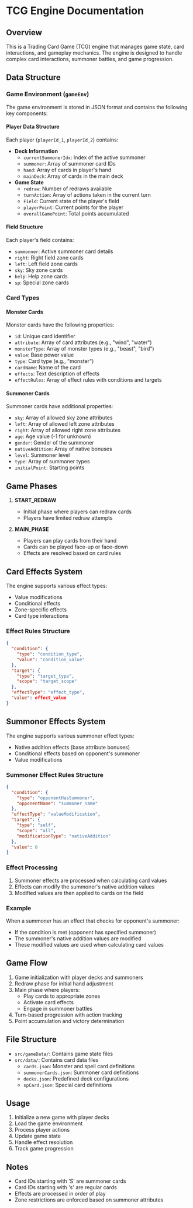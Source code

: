 # TCG Engine Documentation

## Overview
This is a Trading Card Game (TCG) engine that manages game state, card interactions, and gameplay mechanics. The engine is designed to handle complex card interactions, summoner battles, and game progression.

## Data Structure

### Game Environment (`gameEnv`)
The game environment is stored in JSON format and contains the following key components:

#### Player Data Structure
Each player (`playerId_1`, `playerId_2`) contains:
- **Deck Information**
  - `currentSummonerIdx`: Index of the active summoner
  - `summoner`: Array of summoner card IDs
  - `hand`: Array of cards in player's hand
  - `mainDeck`: Array of cards in the main deck
- **Game State**
  - `redraw`: Number of redraws available
  - `turnAction`: Array of actions taken in the current turn
  - `Field`: Current state of the player's field
  - `playerPoint`: Current points for the player
  - `overallGamePoint`: Total points accumulated

#### Field Structure
Each player's field contains:
- `summonner`: Active summoner card details
- `right`: Right field zone cards
- `left`: Left field zone cards
- `sky`: Sky zone cards
- `help`: Help zone cards
- `sp`: Special zone cards

### Card Types

#### Monster Cards
Monster cards have the following properties:
- `id`: Unique card identifier
- `attribute`: Array of card attributes (e.g., "wind", "water")
- `monsterType`: Array of monster types (e.g., "beast", "bird")
- `value`: Base power value
- `type`: Card type (e.g., "monster")
- `cardName`: Name of the card
- `effects`: Text description of effects
- `effectRules`: Array of effect rules with conditions and targets

#### Summoner Cards
Summoner cards have additional properties:
- `sky`: Array of allowed sky zone attributes
- `left`: Array of allowed left zone attributes
- `right`: Array of allowed right zone attributes
- `age`: Age value (-1 for unknown)
- `gender`: Gender of the summoner
- `nativeAddition`: Array of native bonuses
- `level`: Summoner level
- `type`: Array of summoner types
- `initialPoint`: Starting points

## Game Phases

1. **START_REDRAW**
   - Initial phase where players can redraw cards
   - Players have limited redraw attempts

2. **MAIN_PHASE**
   - Players can play cards from their hand
   - Cards can be played face-up or face-down
   - Effects are resolved based on card rules

## Card Effects System

The engine supports various effect types:
- Value modifications
- Conditional effects
- Zone-specific effects
- Card type interactions

### Effect Rules Structure
```json
{
  "condition": {
    "type": "condition_type",
    "value": "condition_value"
  },
  "target": {
    "type": "target_type",
    "scope": "target_scope"
  },
  "effectType": "effect_type",
  "value": effect_value
}
```

## Summoner Effects System

The engine supports various summoner effect types:
- Native addition effects (base attribute bonuses)
- Conditional effects based on opponent's summoner
- Value modifications

### Summoner Effect Rules Structure
```json
{
  "condition": {
    "type": "opponentHasSummoner",
    "opponentName": "summoner_name"
  },
  "effectType": "valueModification",
  "target": {
    "type": "self",
    "scope": "all",
    "modificationType": "nativeAddition"
  },
  "value": 0
}
```

### Effect Processing
1. Summoner effects are processed when calculating card values
2. Effects can modify the summoner's native addition values
3. Modified values are then applied to cards on the field

### Example
When a summoner has an effect that checks for opponent's summoner:
- If the condition is met (opponent has specified summoner)
- The summoner's native addition values are modified
- These modified values are used when calculating card values

## Game Flow

1. Game initialization with player decks and summoners
2. Redraw phase for initial hand adjustment
3. Main phase where players:
   - Play cards to appropriate zones
   - Activate card effects
   - Engage in summoner battles
4. Turn-based progression with action tracking
5. Point accumulation and victory determination

## File Structure

- `src/gameData/`: Contains game state files
- `src/data/`: Contains card data files
  - `cards.json`: Monster and spell card definitions
  - `summonerCards.json`: Summoner card definitions
  - `decks.json`: Predefined deck configurations
  - `spCard.json`: Special card definitions

## Usage

1. Initialize a new game with player decks
2. Load the game environment
3. Process player actions
4. Update game state
5. Handle effect resolution
6. Track game progression

## Notes

- Card IDs starting with 'S' are summoner cards
- Card IDs starting with 's' are regular cards
- Effects are processed in order of play
- Zone restrictions are enforced based on summoner attributes 